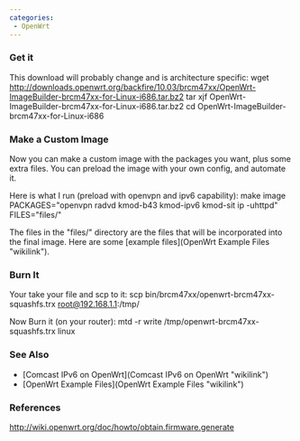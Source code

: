 ```yaml
---
categories:
 - OpenWrt
---
```

### Get it

This download will probably change and is architecture specific: wget
<http://downloads.openwrt.org/backfire/10.03/brcm47xx/OpenWrt-ImageBuilder-brcm47xx-for-Linux-i686.tar.bz2>
tar xjf OpenWrt-ImageBuilder-brcm47xx-for-Linux-i686.tar.bz2 cd
OpenWrt-ImageBuilder-brcm47xx-for-Linux-i686

### Make a Custom Image

Now you can make a custom image with the packages you want, plus some
extra files. You can preload the image with your own config, and
automate it.

Here is what I run (preload with openvpn and ipv6 capability): make
image PACKAGES="openvpn radvd kmod-b43 kmod-ipv6 kmod-sit ip -uhttpd"
FILES="files/"

The files in the "files/" directory are the files that will be
incorporated into the final image. Here are some [example
files](OpenWrt Example Files "wikilink").

### Burn It

Your take your file and scp to it: scp
bin/brcm47xx/openwrt-brcm47xx-squashfs.trx root@192.168.1.1:/tmp/

Now Burn it (on your router): mtd -r write
/tmp/openwrt-brcm47xx-squashfs.trx linux

### See Also

-   [Comcast IPv6 on OpenWrt](Comcast IPv6 on OpenWrt "wikilink")
-   [OpenWrt Example Files](OpenWrt Example Files "wikilink")

### References

<http://wiki.openwrt.org/doc/howto/obtain.firmware.generate>

